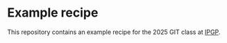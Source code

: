 # Example recipe

This repository contains an example recipe for
the 2025 GIT class at [IPGP](https://www.ipgp.fr).
